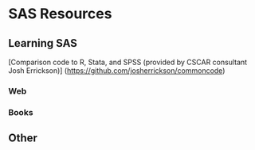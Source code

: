 # SAS Resources

## Learning SAS

[Comparison code to R, Stata, and SPSS (provided by CSCAR consultant Josh Errickson)] (https://github.com/josherrickson/commoncode)

### Web



### Books



## Other